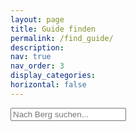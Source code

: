```yaml
---
layout: page
title: Guide finden
permalink: /find_guide/
description:
nav: true
nav_order: 3
display_categories:
horizontal: false
---
```


<html>
<head>
  <title>Bergführer finden</title>
  <link rel="stylesheet" type="text/css" href="../projects/css/style.css">
</head>
<script type="text/javascript" src="../projects/js/functions.js"></script>
<body onload="getAndDisplayData()">
  	<script type="text/javascript">
        window.addEventListener("load", function() {
            getAndDisplayData();
        });
    </script>

  <input type="text" id="filter-input" placeholder="Nach Berg suchen...">

  <div id="mountain-container">
    <div class="offer-container-wrapper">
      <div class="offer-container"></div>
    </div>
  </div>


  <script>
    // Add event listener for the filter input
    document.getElementById("filter-input").addEventListener("input", filterMountainNames);
  </script>

  <!-- Firebase SDK -->
  <script type="module" src="https://www.gstatic.com/firebasejs/7.7.0/firebase-app.js"></script>
  <script type="module" src="https://www.gstatic.com/firebasejs/7.7.0/firebase-firestore.js"></script>

  <script type="module" src="../projects/js/firebase.js"></script>
</body>